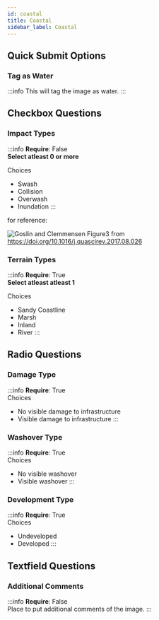 ```yaml
---
id: coastal
title: Coastal
sidebar_label: Coastal
---
```


## Quick Submit Options

### Tag as Water

:::info
This will tag the image as water.
:::

## Checkbox Questions

### Impact Types

:::info
**Require**: False  
**Select atleast 0 or more**

Choices 
- Swash
- Collision
- Overwash
- Inundation
:::

for reference: 

![Goslin and Clemmensen Figure3](/static/img/SallengerRegime.png)
from https://doi.org/10.1016/j.quascirev.2017.08.026

### Terrain Types

:::info
**Require**: True  
**Select atleast atleast 1**

Choices 
- Sandy Coastline
- Marsh
- Inland
- River
:::

## Radio Questions

### Damage Type

:::info
**Require**: True  
Choices
- No visible damage to infrastructure
- Visible damage to infrastructure
:::

### Washover Type

:::info
**Require**: True  
Choices
- No visible washover
- Visible washover
:::

### Development Type

:::info
**Require**: True  
Choices
- Undeveloped
- Developed
:::

## Textfield Questions

### Additional Comments
:::info
**Require**: False  
Place to put additional comments of the image.
:::